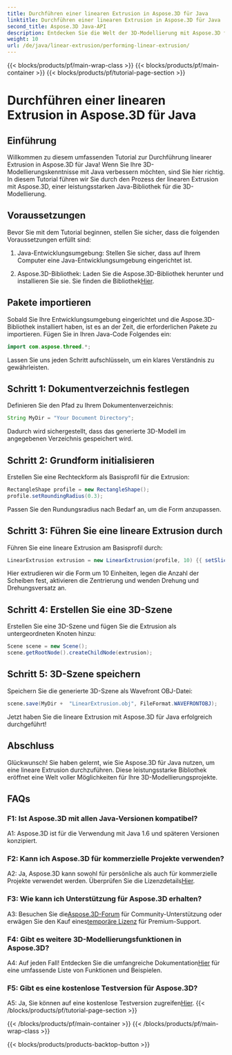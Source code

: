 ```yaml
---
title: Durchführen einer linearen Extrusion in Aspose.3D für Java
linktitle: Durchführen einer linearen Extrusion in Aspose.3D für Java
second_title: Aspose.3D Java-API
description: Entdecken Sie die Welt der 3D-Modellierung mit Aspose.3D für Java. Lernen Sie, mühelos eine lineare Extrusion durchzuführen.
weight: 10
url: /de/java/linear-extrusion/performing-linear-extrusion/
---
```


{{< blocks/products/pf/main-wrap-class >}}
{{< blocks/products/pf/main-container >}}
{{< blocks/products/pf/tutorial-page-section >}}

# Durchführen einer linearen Extrusion in Aspose.3D für Java

## Einführung

Willkommen zu diesem umfassenden Tutorial zur Durchführung linearer Extrusion in Aspose.3D für Java! Wenn Sie Ihre 3D-Modellierungskenntnisse mit Java verbessern möchten, sind Sie hier richtig. In diesem Tutorial führen wir Sie durch den Prozess der linearen Extrusion mit Aspose.3D, einer leistungsstarken Java-Bibliothek für die 3D-Modellierung.

## Voraussetzungen

Bevor Sie mit dem Tutorial beginnen, stellen Sie sicher, dass die folgenden Voraussetzungen erfüllt sind:

1. Java-Entwicklungsumgebung: Stellen Sie sicher, dass auf Ihrem Computer eine Java-Entwicklungsumgebung eingerichtet ist.

2.  Aspose.3D-Bibliothek: Laden Sie die Aspose.3D-Bibliothek herunter und installieren Sie sie. Sie finden die Bibliothek[Hier](https://releases.aspose.com/3d/java/).

## Pakete importieren

Sobald Sie Ihre Entwicklungsumgebung eingerichtet und die Aspose.3D-Bibliothek installiert haben, ist es an der Zeit, die erforderlichen Pakete zu importieren. Fügen Sie in Ihren Java-Code Folgendes ein:

```java
import com.aspose.threed.*;
```

Lassen Sie uns jeden Schritt aufschlüsseln, um ein klares Verständnis zu gewährleisten.

## Schritt 1: Dokumentverzeichnis festlegen

Definieren Sie den Pfad zu Ihrem Dokumentenverzeichnis:

```java
String MyDir = "Your Document Directory";
```

Dadurch wird sichergestellt, dass das generierte 3D-Modell im angegebenen Verzeichnis gespeichert wird.

## Schritt 2: Grundform initialisieren

Erstellen Sie eine Rechteckform als Basisprofil für die Extrusion:

```java
RectangleShape profile = new RectangleShape();
profile.setRoundingRadius(0.3);
```

Passen Sie den Rundungsradius nach Bedarf an, um die Form anzupassen.

## Schritt 3: Führen Sie eine lineare Extrusion durch

Führen Sie eine lineare Extrusion am Basisprofil durch:

```java
LinearExtrusion extrusion = new LinearExtrusion(profile, 10) {{ setSlices(100); setCenter(true); setTwist(360); setTwistOffset(new Vector3(10, 0, 0));}};
```

Hier extrudieren wir die Form um 10 Einheiten, legen die Anzahl der Scheiben fest, aktivieren die Zentrierung und wenden Drehung und Drehungsversatz an.

## Schritt 4: Erstellen Sie eine 3D-Szene

Erstellen Sie eine 3D-Szene und fügen Sie die Extrusion als untergeordneten Knoten hinzu:

```java
Scene scene = new Scene();
scene.getRootNode().createChildNode(extrusion);
```

## Schritt 5: 3D-Szene speichern

Speichern Sie die generierte 3D-Szene als Wavefront OBJ-Datei:

```java
scene.save(MyDir +  "LinearExtrusion.obj", FileFormat.WAVEFRONTOBJ);
```

Jetzt haben Sie die lineare Extrusion mit Aspose.3D für Java erfolgreich durchgeführt!

## Abschluss

Glückwunsch! Sie haben gelernt, wie Sie Aspose.3D für Java nutzen, um eine lineare Extrusion durchzuführen. Diese leistungsstarke Bibliothek eröffnet eine Welt voller Möglichkeiten für Ihre 3D-Modellierungsprojekte.

## FAQs

### F1: Ist Aspose.3D mit allen Java-Versionen kompatibel?

A1: Aspose.3D ist für die Verwendung mit Java 1.6 und späteren Versionen konzipiert.

### F2: Kann ich Aspose.3D für kommerzielle Projekte verwenden?

A2: Ja, Aspose.3D kann sowohl für persönliche als auch für kommerzielle Projekte verwendet werden. Überprüfen Sie die Lizenzdetails[Hier](https://purchase.aspose.com/buy).

### F3: Wie kann ich Unterstützung für Aspose.3D erhalten?

 A3: Besuchen Sie die[Aspose.3D-Forum](https://forum.aspose.com/c/3d/18) für Community-Unterstützung oder erwägen Sie den Kauf eines[temporäre Lizenz](https://purchase.aspose.com/temporary-license/) für Premium-Support.

### F4: Gibt es weitere 3D-Modellierungsfunktionen in Aspose.3D?

 A4: Auf jeden Fall! Entdecken Sie die umfangreiche Dokumentation[Hier](https://reference.aspose.com/3d/java/) für eine umfassende Liste von Funktionen und Beispielen.

### F5: Gibt es eine kostenlose Testversion für Aspose.3D?

 A5: Ja, Sie können auf eine kostenlose Testversion zugreifen[Hier](https://releases.aspose.com/).
{{< /blocks/products/pf/tutorial-page-section >}}

{{< /blocks/products/pf/main-container >}}
{{< /blocks/products/pf/main-wrap-class >}}

{{< blocks/products/products-backtop-button >}}
